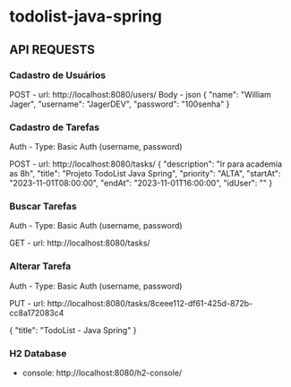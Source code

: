 # todolist-java-spring

## API REQUESTS

### Cadastro de Usuários
POST - url: http://localhost:8080/users/
Body - json
{
    "name": "William Jager",
    "username": "JagerDEV",
    "password": "100senha"
}

### Cadastro de Tarefas
Auth - Type: Basic Auth (username, password)

POST - url: http://localhost:8080/tasks/
{
    "description": "Ir para academia as 8h",
    "title": "Projeto TodoList Java Spring",
    "priority": "ALTA",
    "startAt": "2023-11-01T08:00:00", 
    "endAt": "2023-11-01T16:00:00", 
    "idUser": ""
}


### Buscar Tarefas
Auth - Type: Basic Auth (username, password)

GET - url: http://localhost:8080/tasks/

### Alterar Tarefa
Auth - Type: Basic Auth (username, password)

PUT - url: http://localhost:8080/tasks/8ceee112-df61-425d-872b-cc8a172083c4

{
    "title": "TodoList - Java Spring"
}

### H2 Database
- console: http://localhost:8080/h2-console/